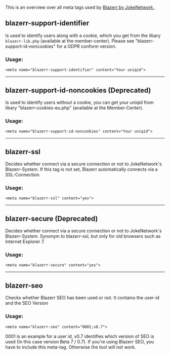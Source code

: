 This is an overview over all meta tags used by [Blazerr by JokeNetwork <i class="fas fa-external-link-alt"></i>](https://jokenetwork.de).

## blazerr-support-identifier
Is used to identify users along with a cookie, which you get from the libary `blazerr-lib.php` (available at the member-center). 
Please see "blazerr-support-id-noncookies" for a GDPR conform version.

### Usage: 

	<meta name="blazerr-support-identifier" content="Your uniqid">

<hr>

## blazerr-support-id-noncookies (Deprecated)
Is used to identify users without a cookie, you can get your uniqid from libary "blazerr-cookies-eu.php" (available at the Member-Center).

### Usage:
	<meta name="blazerr-support-id-noncookies" content="Your uniqid">

<hr> 

## blazerr-ssl
Decides whether connect via a secure connection or not to JokeNetwork's Blazerr-System. If this tag is not set, Blazerr automatically connects via a SSL-Connection.

### Usage:
	<meta name="blazerr-ssl" content="yes">

<hr>

## blazerr-secure (Deprecated)
Decides whether connect via a secure connection or not to JokeNetwork's Blazerr-System. Synonym to blazerr-ssl, but only for old browsers such as Internet Explorer 7.

### Usage:
	<meta name="blazerr-secure" content="yes">

<hr>

## blazerr-seo
Checks whether Blazerr SEO has been used or not. It contains the user-id and the SEO Version

### Usage:
	<meta name="blazerr-seo" content="0001;v0.7">
 0001 is an example for a user id, v0.7 identifies which version of SEO is used (In this case version Beta 7 / 0.7). If you're using Blazerr SEO, you have to include this meta-tag. Otherwise the tool will not work.
